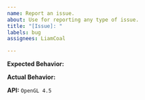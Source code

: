 ```yaml
---
name: Report an issue.
about: Use for reporting any type of issue.
title: "[Issue]: "
labels: bug
assignees: LiamCoal

---
```


<!--
Describe the expected behavior here.
-->
**Expected Behavior:**
<!-- Add expected behavior here! -->

<!--
Describe the actual behavior here.
-->
**Actual Behavior:**
<!-- Add actual behavior here! -->

<!--
Castaway is built to support using multiple different graphics libraries. Each implementation will use different code to do various things. Specify the implementation you're using here.

This would be what you call `.Setup()` on, and subsequent `.Get()` calls. ex. `OpenGL.Setup()` & `OpenGL.Get()`, would be using the `OpenGL` API.

This is currently auto-filled to `OpenGL 4.5`, because that's the only one available.
-->
**API:** `OpenGL 4.5`

<!--
If you're the developer, attaching a code snippet would also be helpful. It should just include the offending portion of the code, don't attach your entire project unless this part is the entire project.
-->

